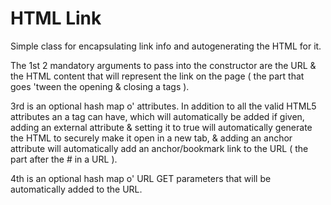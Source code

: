 HTML Link
=========================

Simple class for encapsulating link info and autogenerating the HTML for it.

The 1st 2 mandatory arguments to pass into the constructor are the URL & the HTML content that will represent the link on the page ( the part that goes 'tween the opening & closing a tags ).

3rd is an optional hash map o' attributes. In addition to all the valid HTML5 attributes an a tag can have, which will automatically be added if given, adding an external attribute & setting it to true will automatically generate the HTML to securely make it open in a new tab, & adding an anchor attribute will automatically add an anchor/bookmark link to the URL ( the part after the # in a URL ).

4th is an optional hash map o' URL GET parameters that will be automatically added to the URL.
